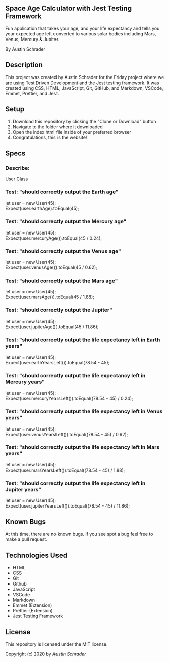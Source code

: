 ## Space Age Calculator with Jest Testing Framework

Fun application that takes your age, and your life expectancy and tells you your expected age left converted to various solar bodies including Mars, Venus, Mercury & Jupiter.

By Austin Schrader

## Description

This project was created by Austin Schrader for the Friday project where we are using Test Driven Development and the Jest testing framework. It was created using CSS, HTML, JavaScript, Git, GitHub, and Markdown, VSCode, Emmet, Prettier, and Jest.

## Setup

1. Download this repository by clicking the "Clone or Download" button
2. Navigate to the folder where it downloaded
3. Open the index.html file inside of your preferred browser
4. Congratulations, this is the website!

## Specs

### Describe: 
User Class <br>
### Test: "should correctly output the Earth age" <br>
let user = new User(45); <br>
Expect(user.earthAge).toEqual(45); 

### Test: "should correctly output the Mercury age"<br>
let user = new User(45);<br>
Expect(user.mercuryAge()).toEqual(45 / 0.24);<br>

### Test: "should correctly output the Venus age"<br>
let user = new User(45);<br>
Expect(user.venusAge()).toEqual(45 / 0.62);<br>

### Test: "should correctly output the Mars age"<br>
let user = new User(45);<br>
Expect(user.marsAge()).toEqual(45 / 1.88);<br>

### Test: "should correctly output the Jupiter"<br>
let user = new User(45);<br>
Expect(user.jupiterAge()).toEqual(45 / 11.86);<br>

### Test: "should correctly output the life expectancy left in Earth years"<br>
let user = new User(45);<br>
Expect(user.earthYearsLeft()).toEqual(78.54 - 45);<br>

### Test: "should correctly output the life expectancy left in Mercury years"<br>
let user = new User(45);<br>
Expect(user.mercuryYearsLeft()).toEqual((78.54 - 45) / 0.24);<br>

### Test: "should correctly output the life expectancy left in Venus years"<br>
let user = new User(45);<br>
Expect(user.venusYearsLeft()).toEqual((78.54 - 45) / 0.62);<br>

### Test: "should correctly output the life expectancy left in Mars years"<br>
let user = new User(45);<br>
Expect(user.marsYearsLeft()).toEqual((78.54 - 45) / 1.88);<br>

### Test: "should correctly output the life expectancy left in Jupiter years"<br>
let user = new User(45);<br>
Expect(user.jupiterYearsLeft()).toEqual((78.54 - 45) / 11.86);<br>

## Known Bugs

At this time, there are no known bugs. If you see spot a bug feel free to make a pull request.

## Technologies Used

- HTML
- CSS
- Git
- Github
- JavaScript
- VSCode
- Markdown
- Emmet (Extension)
- Prettier (Extension)
- Jest Testing Framework

## License

This repository is licensed under the MIT license.

Copyright (c) 2020 by _Austin Schrader_
